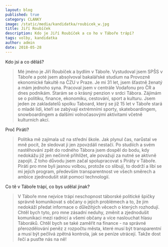 ```yaml
---
layout: blog
published: true
category: CLANKY
image: /static/media/kandidatka/roubicek_w.jpg
title: Jiří Roubíček
description: Kdo je Jiří Roubíček a co ho v Táboře trápí?
tags: volby, kandidatka
author: admin
date: 2018-05-28
---
```



Kdo jsi a co děláš?

> Mé jméno je Jiří Roubíček a bydlím v Táboře.
Vystudoval jsem SPŠS v Táboře a poté jsem absolvoval bakalářské studium na Provozně ekonomické fakultě na ČZU v Praze.
Je mi 31 let, jsem šťastně ženatý a mám jednoho syna.
Pracoval jsem v centrále Vodafonu pro ČR a dnes podnikám.
Starám se o krásný penzion v srdci Tábora. Zájímám se o politiku, finance, ekonomiku, cestování, sport a kulturu.
Jsem jeden ze zakladatelů spolku Taboard, který se již 15 let v Táboře stará o mladé lidi, kteří se zabývají extrémními sporty, skateboardingem, snowboardingem a dalšími volnočasovými aktivitami včetně kulturních akcí.

Proč Piráti?

> Politika mě zajímala už na střední škole.
Jak plynul čas, narůstal ve mně pocit, že sledovat ji jen zpovzdálí nestačí.
Po studiích a svém nastěhování zpět do rodného Tábora jsem dospěl do bodu, kdy nedokážu již jen nečinně přihlížet, ale považuji za nutné se aktivně zapojit.
Z toho důvodu jsem začal spolupracovat s Piráty v Táboře.
Piráti pro mne byli jasnou volbou, protože co slibují, to dodrží a líbí se mi jejich program, především transparentnost ve všech směrech a ambice zjednodušit stát pomocí technologií.

Co tě v Táboře trápí, co bys udělal jinak?

> V Táboře mne nejvíce trápí neschopnost táborské politické špičky správně komunikovat s občany o jejich problémech a to, že jim nedokáží předat informace o důležitých věcech o kterých rozhodují.
Chtěl bych tyto, pro mne zásadní neduhy, změnit a zjednodušit komunikaci mezi radnicí a všemi občany a více naslouchat hlasu Táboráků.
Chtěl bych se také zaměřit na finance - na správné přerozdělování peněz z rozpočtu města, které musí být transparentní a musí být pečlivá zpětná kontrola, jak se peníze utrácejí.
Takže dost řečí a pusťte nás na ně!
